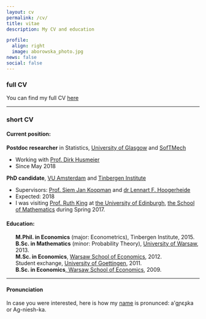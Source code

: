 ```yaml
---
layout: cv
permalink: /cv/
title: vitae
description: My CV and education

profile:
  align: right
  image: aborowska_photo.jpg
news: false
social: false
---
```

 
### full CV

You can find my full CV <a class="page-link" href="{{ '/cv/aborowska_cv.pdf' | prepend: site.baseurl | prepend: site.url }}">here</a>  

------

### short CV

#### Current position:

__Postdoc researcher__ in Statistics, [University of Glasgow](https://www.gla.ac.uk/) and [SofTMech](http://softmech.org/) 

* Working with [Prof. Dirk Husmeier](https://www.gla.ac.uk/schools/mathematicsstatistics/staff/dirkhusmeier/)
* Since May 2018

__PhD candidate__, [VU Amsterdam](http://www.vu.nl) and [Tinbergen Institute](http://www.tinbergen.nl)

* Supervisors:  [Prof. Siem Jan Koopman](http://sjkoopman.net/) and [dr Lennart F. Hoogerheide](https://research.vu.nl/en/persons/lennart-hoogerheide)
* Expected: 2018
* I was visiting [Prof. Ruth King](http://www.maths.ed.ac.uk/~rking33/) at [the University of Edinburgh](http://www.ed.ac.uk/), [the School of Mathematics](http://www.maths.ed.ac.uk/school-of-mathematics/research/statistics) during Spring 2017.

	
#### Education:

<ul style="list-style: none;">
<li> <i class="fa fa-graduation-cap" aria-hidden="true"></i> <strong>M.Phil. in Economics</strong> (major: Econometrics), Tinbergen Institute, 2015. </li> 
<li> <i class="fa fa-graduation-cap" aria-hidden="true"></i> <strong>B.Sc. in Mathematics</strong> (minor: Probability Theory), <a href="http://www.mimuw.edu.pl/?LANG=en&para=&parb=" title="MIM">University of Warsaw</a>, 2013.</li> 
<li> <i class="fa fa-graduation-cap" aria-hidden="true"></i> <strong>M.Sc. in Economics</strong>, <a href="http://www.sgh.waw.pl/en/Pages/default.aspx" title="SGH">Warsaw School of Economics</a>, 2012.</li> 
<li> <i class="fa fa-graduation-cap" aria-hidden="true"></i> Student exchange, <a href="http://www.uni-goettingen.de/en/1.html" title="UoG">University of Goettingen</a>, 2011.</li> 
<li> <i class="fa fa-graduation-cap" aria-hidden="true"></i> <strong>B.Sc. in Economics</strong>,<a href="http://www.sgh.waw.pl/en/Pages/default.aspx" title="SGH"> Warsaw School of Economics</a>, 2009.</li> 
</ul>  

***

#### Pronunciation
In case you were interested, here is how my <a href="https://en.wiktionary.org/wiki/Agnieszka" title="Agnieszka">name</a> is pronunced: a'g&#626;&#603;&#642;ka or Ag-niesh-ka.  